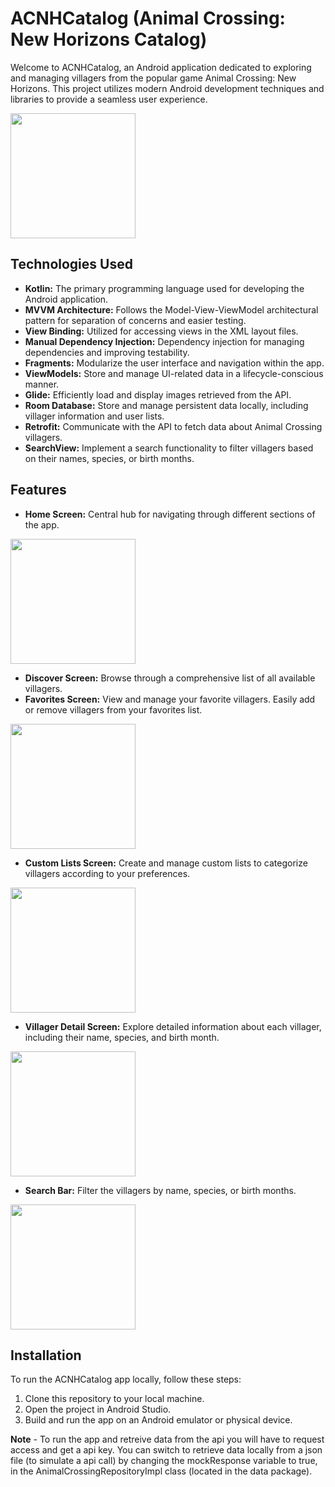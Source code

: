 # ACNHCatalog (Animal Crossing: New Horizons Catalog)

Welcome to ACNHCatalog, an Android application dedicated to exploring and managing villagers from the popular game Animal Crossing: New Horizons. This project utilizes modern Android development techniques and libraries to provide a seamless user experience.


<img src="https://github.com/coffmancorrim/ACNHVillagerCatalog/assets/104328482/9f7540c8-6b06-4808-bb57-7c54264da01c" width="200px">

## Technologies Used

- **Kotlin:** The primary programming language used for developing the Android application.
- **MVVM Architecture:** Follows the Model-View-ViewModel architectural pattern for separation of concerns and easier testing.
- **View Binding:** Utilized for accessing views in the XML layout files.
- **Manual Dependency Injection:** Dependency injection for managing dependencies and improving testability.
- **Fragments:** Modularize the user interface and navigation within the app.
- **ViewModels:** Store and manage UI-related data in a lifecycle-conscious manner.
- **Glide:** Efficiently load and display images retrieved from the API.
- **Room Database:** Store and manage persistent data locally, including villager information and user lists.
- **Retrofit:** Communicate with the API to fetch data about Animal Crossing villagers.
- **SearchView:** Implement a search functionality to filter villagers based on their names, species, or birth months.

## Features

- **Home Screen:** Central hub for navigating through different sections of the app.
<img src="https://github.com/coffmancorrim/ACNHVillagerCatalog/assets/104328482/b513aec0-fb3b-4032-bf3a-6885c0ea0b75" width="200px">

- **Discover Screen:** Browse through a comprehensive list of all available villagers.
- **Favorites Screen:** View and manage your favorite villagers. Easily add or remove villagers from your favorites list.
<img src="https://github.com/coffmancorrim/ACNHVillagerCatalog/assets/104328482/381fdd2a-de1f-439c-a7f9-1d2858898e96" width="200px">

- **Custom Lists Screen:** Create and manage custom lists to categorize villagers according to your preferences.
<img src="https://github.com/coffmancorrim/ACNHVillagerCatalog/assets/104328482/d76807cd-15f6-446f-81a4-42f5d9781457" width="200px">

- **Villager Detail Screen:** Explore detailed information about each villager, including their name, species, and birth month.
<img src="https://github.com/coffmancorrim/ACNHVillagerCatalog/assets/104328482/1e52822c-f5a3-47f3-8923-12d7b5f6fb33" width="200px">

- **Search Bar:** Filter the villagers by name, species, or birth months.
<img src="https://github.com/coffmancorrim/ACNHVillagerCatalog/assets/104328482/c456f5b8-dd00-4b6c-817c-8a9d633e74f6" width="200px">

## Installation
To run the ACNHCatalog app locally, follow these steps:

1. Clone this repository to your local machine.
2. Open the project in Android Studio.
3. Build and run the app on an Android emulator or physical device.

**Note** - To run the app and retreive data from the api you will have to request access and get a api key. You can switch to retrieve data locally from a json file (to simulate a api call) by changing the mockResponse variable to true, in the AnimalCrossingRepositoryImpl class (located in the data package).
